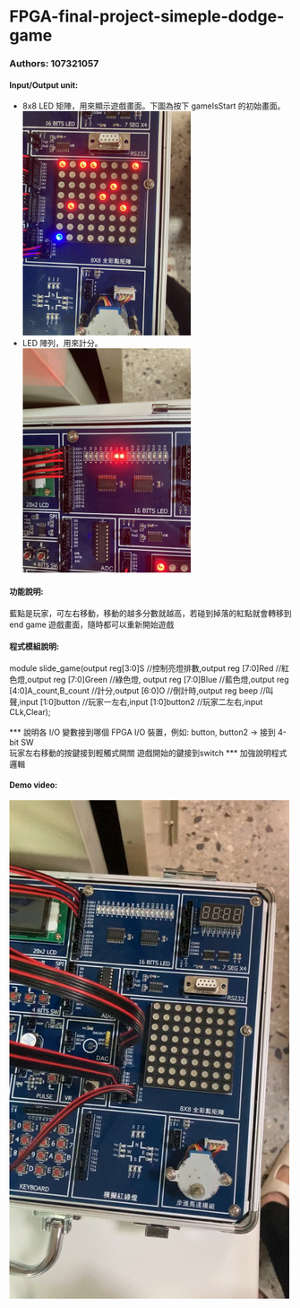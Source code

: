 # FPGA-final-project-simeple-dodge-game 
### Authors: 107321057

#### Input/Output unit:<br>
* 8x8 LED 矩陣，用來顯示遊戲畫面。下圖為按下 gameIsStart 的初始畫面。<br>
<img src="https://github.com/Moonleaves/FPGA-final-project-simeple-dodge-game/blob/main/images/IMG_9091.jpeg" width="300"/><br>
* LED 陣列，用來計分。<br>
<img src="https://github.com/Moonleaves/FPGA-final-project-simeple-dodge-game/blob/main/images/IMG_9093.jpeg" width="300"/><br>

#### 功能說明:<br>
藍點是玩家，可左右移動，移動的越多分數就越高，若碰到掉落的紅點就會轉移到end game 遊戲畫面，隨時都可以重新開始遊戲<br>

#### 程式模組說明:<br>
module slide_game(output reg[3:0]S //控制亮燈排數,output reg [7:0]Red //紅色燈,output reg [7:0]Green //綠色燈,
output reg [7:0]Blue //藍色燈,output reg [4:0]A_count,B_count //計分,output [6:0]O //倒計時,output reg beep //叫聲,input [1:0]button //玩家一左右,input [1:0]button2 //玩家二左右,input CLk,Clear); <br><br>
*** 說明各 I/O 變數接到哪個 FPGA I/O 裝置，例如: button, button2 -> 接到 4-bit SW <br>
玩家左右移動的按鍵接到輕觸式開關
遊戲開始的鍵接到switch
*** 加強說明程式邏輯 <br>


#### Demo video: 

<a href="https://drive.google.com/drive/folders/1vax_kr09RbKgWnHvMoZwPw7NJVomISRL?usp=sharing" title="Demo Video"><img src="https://github.com/Moonleaves/FPGA-final-project-simeple-dodge-game/blob/main/images/3027E902-0B3E-421C-B9CF-CE19174C01CE_1_102_o.jpeg" alt="Demo Video" width="500"/></a>
